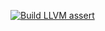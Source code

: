 [![Build LLVM assert](https://github.com/Zentrik/llvm_julia_tester/actions/workflows/build-and-test.yml/badge.svg)](https://github.com/Zentrik/llvm_julia_tester/actions/workflows/build-and-test.yml)
